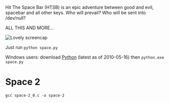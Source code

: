 Hit The Space Bar (HTSB) is an epic adventure between good and evil, spacebar and all other keys. Who will prevail? Who will be sent into /dev/null?

ALL THIS AND MORE...

![Lovely screencap](http://img188.imageshack.us/img188/4797/spacem.png)

Just run ``python space.py``

Windows users: download [Python](http://www.python.org/download/releases/2.6.5/) (latest as of 2010-05-16) then ``python.exe space.py``

Space 2
======
``gcc space-2_0.c -o space-2``